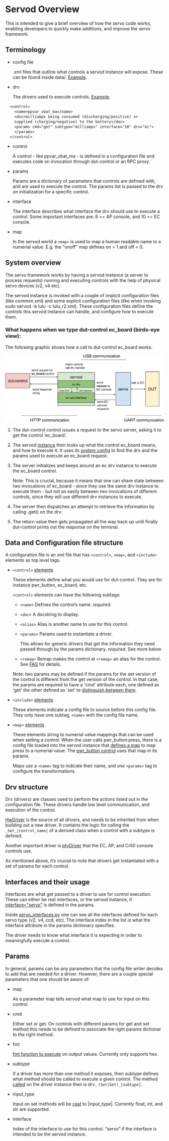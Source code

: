 # Servod Overview

This is intended to give a brief overview of how the servo code works, enabling
developers to quickly make additions, and improve the servo framework.

## Terminology

- config file

  .xml files that outline what controls a servod instance will expose. These can
  be found inside data/. [Example][2].

- drv

  The drivers used to execute controls. [Example][17].

```
  <control>
    <name>ppvar_vbat_ma</name>
    <doc>milliamps being consumed (discharging/positive) or
    supplied (charging/negative) to the battery</doc>
    <params cmd="get" subtype="milliamps" interface="10" drv="ec">
    </params>
  </control>
```

- control

  A control - like ppvar_vbat_ma - is defined in a configuration file and
  executes code on invocation through dut-control or an RPC proxy.
  `
- params

  Params are a dictionary of parameters that controls are defined with, and are
  used to execute the control. The params list is passed to the drv on
  initialization for a specific control.

- interface

  The interface describes what interface the drv should use to execute a
  control. Some important interfaces are: 8 == AP console, and 10 == EC console.

- map

  In the servod world a `<map>` is used to map a human readable name to a
  numerial value. E.g. the "onoff" map defines on = 1 and off = 0.

## System overview

The servo framework works by having a servod instance (a server to process
requests) running and executing controls with the help of physical servo devices
(v2, v4 etc).

The servod instance is invoked with a couple of implicit configuration files
(like common.xml) and some explicit configuration files
(like when invoking sudo servod -b lulu -c lulu_r2.xml).
These configuration files define the controls this servod instance can handle,
and configure how to execute them.



### What happens when we type dut-control ec_board (birds-eye view):

The following graphic shows how a call to dut-control ec_board works.

![control flow](control_flow.png)

1. The dut-control control issues a request to the servo server, asking it to
get the control ‘ec_board’.


2. The servod [instance][14] then looks up what the control ec_board means, and
how to execute it. It uses its [system config][15] to find the drv and the
params used to execute an ec_board request.


3. The server initializes and keeps around an ec drv instance to execute the
ec_board control.

   Note: This is crucial, because it means that one can share state between two
   invocations of ec\_board - since they use the same drv instance to execute
   them - but not as easily between two invocations of different controls, since
   they will use different drv instances to execute.


4. The server then dispatches an attempt to retrieve the information by calling
  .get() on the drv.


5. The return value then gets propagated all the way back up until finally
dut-control prints out the response on the terminal.


## Data and Configuration file structure

A configuration file is an xml file that has `<control>`, `<map>`, and
`<include>` elements as top level tags.

- `<control>` [elements][2]

  These elements define what you would use for dut-control. They are for
  instance pwr_button, ec_board, etc.

  `<control>` elements can have the following subtags:


   - `<name>` Defines the control’s name. _required_.
   - `<doc>` A docstring to display.
   - `<alias>` Alias is another name to use for this control.
   - `<params>` Params used to instantiate a driver.

      This allows for generic drivers that get the information they need passed
      through by the params dictionary. _required_. See more below

   - `<remap>` Remap makes the control at `<remap>` an alias for the control.
      See [FAQ][16] for details.


  Note: two params may be defined if the params for the set version of the
  control is different from the get version of the control. In that case, the
  params are required to have a 'cmd' attribute each, one defined as 'get' the
  other defined as 'set' to [distinguish between them][1].

- `<include>` [elements][3]

  These elements indicate a config file to source before this config file. They
  only have one subtag, `<name>` with the config file name.

- `<map>` [elements][4]

  These elements string to numerial value mappings that can be used when setting
  a control. When the user calls pwr_button:press, there is a config file loaded
  into the servod instance that [defines a map][5] to map _press_ to a numerial
  value. The [pwr_button control][6] uses that map in its params.

  Maps use a `<name>` tag to indicate their name, and _one_ `<params>` tag to
  configure the transformations.

## Drv structure

Drv (drivers) are classes used to perform the actions listed out in the
configuration file. These drivers handle low level communication, and execution
of the control.

[HwDriver][7] is the source of all drivers, and needs to be inherited from when
building out a new driver. It contains the logic for calling the
`_Set_|control_name|` of a derived class when a control with a subtype is
defined.

Another important driver is [ptyDriver][8] that the EC, AP, and Cr50 console
controls use.

As mentioned above, it’s crucial to note that drivers get instantiated with a
set of params for each control.


## Interfaces and their usage

Interfaces are what get passed to a driver to use for control execution. These
can either be real interfaces, or the servod instance, if [interface="servo"][9]
is defined in the params.

Inside [servo_interfaces.py][10] one can see all the interfaces defined for each
servo type (v2, v4, ccd, etc). The interface index in the list is what the
interface attribute in the params dictionary specifies.

The driver needs to know what interface it is expecting in order to meaningfully
execute a control.


## Params

In general, params can be any parameters that the config file writer decides to
add that are needed for a driver.
However, there are a couple special parameters that one should be aware of:

- map

  As a parameter map tells servod what map to use for input on this control.

- cmd

  Either set or get. On controls with different params for get and set  method
  this needs to be defined to associate the right params dictionar to the right
  method.

- fmt

  [fmt function to execute][11] on output values. Currently only supports hex.

- subtype

  If a driver has more than one method it exposes, then subtype defines what
  method should be called to execute a given control. The method [called][12]
  on the driver instance then is drv.`_(Set|Get)_|subtype|`.

- input_type

  Input on set methods will be [cast][13] to |input_type|. Currently float, int,
  and str are supported.

- interface

  Index of the interface to use for this control. “servo” if the interface is
  intended to be the servod instance.

[1]: https://chromium.googlesource.com/chromiumos/third_party/hdctools/+/master/servo/system_config.py#220
[2]: https://chromium.googlesource.com/chromiumos/third_party/hdctools/+/master/servo/data/ec_common.xml
[3]: https://chromium.googlesource.com/chromiumos/third_party/hdctools/+/master/servo/data/servo_glados_overlay.xml#2
[4]: https://chromium.googlesource.com/chromiumos/third_party/hdctools/+/master/servo/data/common.xml
[5]: https://chromium.googlesource.com/chromiumos/third_party/hdctools/+/master/servo/data/common.xml#95
[6]: https://chromium.googlesource.com/chromiumos/third_party/hdctools/+/master/servo/data/servo_micro.xml#194
[7]: https://chromium.googlesource.com/chromiumos/third_party/hdctools/+/master/servo/drv/hw_driver.py#38
[8]: https://chromium.googlesource.com/chromiumos/third_party/hdctools/+/master/servo/drv/pty_driver.py
[9]: https://chromium.googlesource.com/chromiumos/third_party/hdctools/+/master/servo/data/arm_ec_common.xml#14
[10]: https://chromium.googlesource.com/chromiumos/third_party/hdctools/+/master/servo/servo_interfaces.py
[11]: https://chromium.googlesource.com/chromiumos/third_party/hdctools/+/master/servo/system_config.py#455
[12]: https://chromium.googlesource.com/chromiumos/third_party/hdctools/+/master/servo/drv/hw_driver.py#72
[13]: https://chromium.googlesource.com/chromiumos/third_party/hdctools/+/master/servo/system_config.py#382
[14]: https://chromium.googlesource.com/chromiumos/third_party/hdctools/+/master/servo/servo_server.py#52
[15]: https://chromium.googlesource.com/chromiumos/third_party/hdctools/+/master/servo/system_config.py#19
[16]: ./FAQ.md#how-do-i-reroute_overwrite-a-control-for-a-board-tl_dr
[17]: https://chromium.googlesource.com/chromiumos/third_party/hdctools/+/master/servo/drv/ec.py

